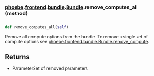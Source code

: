 ### [phoebe](phoebe.md).[frontend](phoebe.frontend.md).[bundle](phoebe.frontend.bundle.md).[Bundle](phoebe.frontend.bundle.Bundle.md).remove_computes_all (method)


```py

def remove_computes_all(self)

```



Remove all compute options from the bundle.  To remove a single set
of compute options see [phoebe.frontend.bundle.Bundle.remove_compute](phoebe.frontend.bundle.Bundle.remove_compute.md).

Returns
-----------
* ParameterSet of removed parameters

